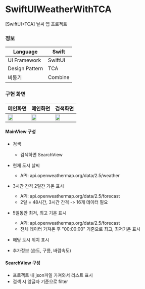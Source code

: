 # SwiftUIWeatherWithTCA
[SwiftUI+TCA] 날씨 앱 프로젝트

### 정보

| Language | Swift |
| --- | --- |
| UI Framework | SwiftUI |
| Design Pattern | TCA |
| 비동기 | Combine |

### 구현 화면

| 메인화면 | 메인화면 | 검색화면 |
| -------- | -------- | -------- |
| <img width = "50%" src = "https://github.com/user-attachments/assets/01407908-2e7e-4011-aef0-9575cf885dc8"> |<img width = "50%" src = "https://github.com/user-attachments/assets/af6e5164-93d2-4194-b8b1-eaceac16b13e">| <img width = "50%" src = "https://github.com/user-attachments/assets/4539c975-b52a-454b-aab4-f7642b543709">

#### MainView 구성

-   검색
    -   검색하면 SearchView 
-   현재 도시 날씨
    -   API: api.openweathermap.org/data/2.5/weather
-   3시간 간격 2일간 기온 표시
    -   API: api.openweathermap.org/data/2.5/forecast
    -   2일 = 48시간, 3시간 간격 -> 16개 데이터 필요
-   5일동안 최저, 최고 기온 표시
    -   API: api.openweathermap.org/data/2.5/forecast
    -   전체 데이터 가져온 후 "00:00:00" 기준으로 최고, 최저기온 표시

-   해당 도시 위치 표시
-   추가정보 (습도, 구름, 바람속도)

#### SearchView 구성

-   프로젝트 내 json파일 가져와서 리스트 표시
-   검색 시 앞글자 기준으로 filter
